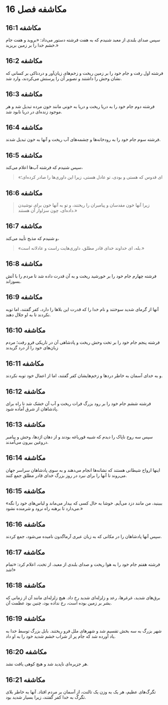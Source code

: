 # مکاشفه فصل 16

## مکاشفه 16:1

سپس صدای بلندی از معبد شنیدم که به هفت فرشته دستور می‌داد: «بروید و هفت جام خشم خدا را بر زمین بریزید.»

## مکاشفه 16:2

فرشته اول رفت و جام خود را بر زمین ریخت و زخم‌های زیان‌آور و دردناکی بر کسانی که نشان وحش را داشتند و تصویر آن را پرستش می‌کردند، وارد شد.

## مکاشفه 16:3

فرشته دوم جام خود را به دریا ریخت و دریا به خونی مانند خون مرده تبدیل شد و هر موجود زنده‌ای در دریا نابود شد.

## مکاشفه 16:4

فرشته سوم جام خود را به رودخانه‌ها و چشمه‌های آب ریخت و آنها به خون تبدیل شدند.

## مکاشفه 16:5

سپس شنیدم که فرشته آب‌ها اعلام می‌کند،

> «ای قدوس که هستی و بودی، تو عادل هستی،
> زیرا این داوری‌ها را صادر کرده‌ای؛

## مکاشفه 16:6

> زیرا آنها خون مقدسان و پیامبران را ریختند،
> و تو به آنها خون برای نوشیدن داده‌ای،
> چون سزاوار آن هستند.»

## مکاشفه 16:7

و شنیدم که مذبح تأیید می‌کند،

> «بله، ای خداوند خدای قادر مطلق،
> داوری‌هایت راست و عادلانه است.»

## مکاشفه 16:8

فرشته چهارم جام خود را بر خورشید ریخت و به آن قدرت داده شد تا مردم را با آتش بسوزاند.

## مکاشفه 16:9

آنها از گرمای شدید سوختند و نام خدا را که قدرت این بلاها را دارد، کفر گفتند، اما توبه نکردند تا به او جلال دهند.

## مکاشفه 16:10

فرشته پنجم جام خود را بر تخت وحش ریخت و پادشاهی آن در تاریکی فرو رفت؛ مردم زبان‌های خود را از درد گزیدند

## مکاشفه 16:11

و به خدای آسمان به خاطر دردها و زخم‌هایشان کفر گفتند، اما از اعمال خود توبه نکردند.

## مکاشفه 16:12

فرشته ششم جام خود را بر رود بزرگ فرات ریخت و آب آن خشک شد تا راه برای پادشاهان از شرق آماده شود.

## مکاشفه 16:13

سپس سه روح ناپاک را دیدم که شبیه قورباغه بودند و از دهان اژدها، وحش و پیامبر دروغین بیرون می‌آمدند.

## مکاشفه 16:14

اینها ارواح شیطانی هستند که نشانه‌ها انجام می‌دهند و به سوی پادشاهان سراسر جهان می‌روند تا آنها را برای نبرد در روز بزرگ خدای قادر مطلق جمع کنند.

## مکاشفه 16:15

«ببینید، من مانند دزد می‌آیم. خوشا به حال کسی که بیدار می‌ماند و لباس‌های خود را نگه می‌دارد تا برهنه راه نرود و شرمنده نشود.»

## مکاشفه 16:16

سپس آنها پادشاهان را در مکانی که به زبان عبری آرماگدون نامیده می‌شود، جمع کردند.

## مکاشفه 16:17

فرشته هفتم جام خود را به هوا ریخت و صدای بلندی از معبد، از تخت، اعلام کرد: «تمام شد!»

## مکاشفه 16:18

برق‌های شدید، غرغرها، رعد و زلزله‌ای شدید رخ داد. هیچ زلزله‌ای مانند آن از زمانی که بشر بر زمین بوده است، رخ نداده بود، چنین بود عظمت آن.

## مکاشفه 16:19

شهر بزرگ به سه بخش تقسیم شد و شهرهای ملل فرو ریختند. بابل بزرگ توسط خدا به یاد آورده شد که جام پر از شراب خشم شدید خود را به او داد.

## مکاشفه 16:20

هر جزیره‌ای ناپدید شد و هیچ کوهی یافت نشد.

## مکاشفه 16:21

تگرگ‌های عظیم، هر یک به وزن یک تالنت، از آسمان بر مردم افتاد. آنها به خاطر بلای تگرگ به خدا کفر گفتند، زیرا بسیار شدید بود.
